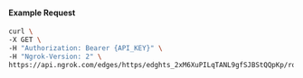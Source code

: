 <!-- Code generated for API Clients. DO NOT EDIT. -->

#### Example Request

```bash
curl \
-X GET \
-H "Authorization: Bearer {API_KEY}" \
-H "Ngrok-Version: 2" \
https://api.ngrok.com/edges/https/edghts_2xM6XuPILqTANL9gfSJBStQQpKp/routes/edghtsrt_2xM6Xo8ef7gRrSvvwBoYPFMwEBc/user_agent_filter
```
